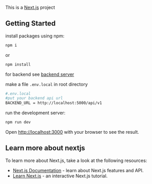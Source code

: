This is a [Next.js](https://nextjs.org/) project

## Getting Started

install packages using npm:
```bash
npm i
```
or
```bash
npm install
```

for backend see [backend server](https://github.com/zaureqs/password-manager-server)

make a file `.env.local` in root directory

```bash
#.env.local
#put your backend api url
BACKEND_URL = http://localhost:5000/api/v1
```

run the development server:

```bash
npm run dev
```
Open [http://localhost:3000](http://localhost:3000) with your browser to see the result.



## Learn more about nextjs

To learn more about Next.js, take a look at the following resources:

- [Next.js Documentation](https://nextjs.org/docs) - learn about Next.js features and API.
- [Learn Next.js](https://nextjs.org/learn) - an interactive Next.js tutorial.
